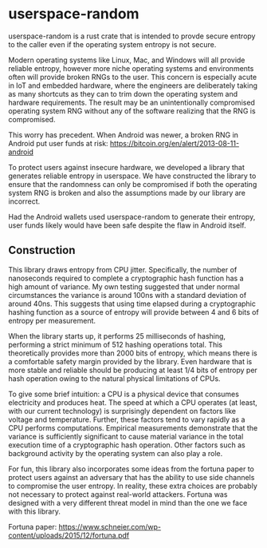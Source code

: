 # userspace-random

userspace-random is a rust crate that is intended to provde secure entropy to
the caller even if the operating system entropy is not secure.

Modern operating systems like Linux, Mac, and Windows will all provide reliable
entropy, however more niche operating systems and environments often will
provide broken RNGs to the user. This concern is especially acute in IoT and
embedded hardware, where the engineers are deliberately taking as many
shortcuts as they can to trim down the operating system and hardware
requirements. The result may be an unintentionally compromised operating system
RNG without any of the software realizing that the RNG is compromised.

This worry has precedent. When Android was newer, a broken RNG in Android put
user funds at risk: https://bitcoin.org/en/alert/2013-08-11-android

To protect users against insecure hardware, we developed a library that
generates reliable entropy in userspace. We have constructed the library to
ensure that the randomness can only be compromised if both the operating system
RNG is broken and also the assumptions made by our library are incorrect.

Had the Android wallets used userspace-random to generate their entropy, user
funds likely would have been safe despite the flaw in Android itself.

## Construction

This library draws entropy from CPU jitter. Specifically, the number of
nanoseconds required to complete a cryptographic hash function has a high
amount of variance. My own testing suggested that under normal circumstances
the variance is around 100ns with a standard deviation of around 40ns. This
suggests that using time elapsed during a cryptographic hashing function as a
source of entropy will provide between 4 and 6 bits of entropy per measurement.

When the library starts up, it performs 25 milliseconds of hashing, performing
a strict minimum of 512 hashing operations total. This theoretically provides
more than 2000 bits of entropy, which means there is a comfortable safety
margin provided by the library. Even hardware that is more stable and reliable
should be producing at least 1/4 bits of entropy per hash operation owing to
the natural physical limitations of CPUs.

To give some brief intuition: a CPU is a physical device that consumes
electricity and produces heat. The speed at which a CPU operates (at least,
with our current technology) is surprisingly dependent on factors like voltage
and temperature. Further, these factors tend to vary rapidly as a CPU performs
computations. Empirical measurements demonstrate that the variance is
sufficiently significant to cause material variance in the total execution time
of a cryptographic hash operation. Other factors such as background activity by
the operating system can also play a role.

For fun, this library also incorporates some ideas from the fortuna paper to
protect users against an adversary that has the ability to use side channels to
compromise the user entropy. In reality, these extra choices are probably not
necessary to protect against real-world attackers. Fortuna was designed with a
very different threat model in mind than the one we face with this library.

Fortuna paper: https://www.schneier.com/wp-content/uploads/2015/12/fortuna.pdf
